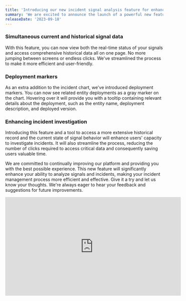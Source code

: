 ```yaml
---
title: 'Introducing our new incident signal analysis feature for enhanced monitoring and response'
summary: 'We are excited to announce the launch of a powerful new feature that will revolutionize the way you analyze signals and incidents in New Relic. This enhancement is designed to provide you with a more efficient and user-friendly experience, making it easier than ever to monitor and respond to incidents.'
releaseDate: '2023-09-18'
---
```

### Simultaneous current and historical signal data

With this feature, you can now view both the real-time status of your signals and access comprehensive historical data all on one page. No more jumping between screens or endless clicks. We've streamlined the process to make it more efficient and user-friendly.

### Deployment markers

As an extra addition to the incident chart, we've introduced deployment markers. You can now see related entity deployments as a gray marker on the chart. Hovering over it will provide you with a tooltip containing relevant details about the deployment, such as the entity name, deployment description, and deployed version.

### Enhancing incident investigation 

Introducing this feature and a tool to access a more extensive historical record and the current state of signal behavior will enhance users' capacity to investigate incidents. It will also streamline the process, reducing the number of clicks required to access critical data and consequently saving users valuable time. 

We are committed to continually improving our platform and providing you with the best possible experience. This new feature will significantly enhance your ability to analyze signals and incidents, making your incident management process more efficient and effective. Give it a try and let us know your thoughts. We're always eager to hear your feedback and suggestions for future improvements.

<iframe width="560" height="315" src="https://newrelic.wistia.com/medias/o8r4tfsa8l" frameborder="0" allow="accelerometer; autoplay; clipboard-write; encrypted-media; gyroscope; picture-in-picture" allowfullscreen></iframe>
